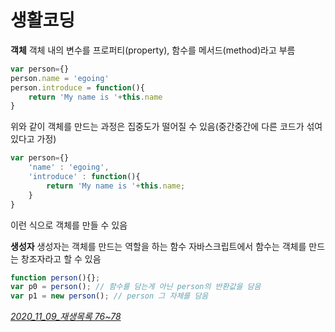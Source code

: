 # 생활코딩

**객체**
객체 내의 변수를 프로퍼티(property), 함수를 메서드(method)라고 부름

```javascript
var person={}
person.name = 'egoing'
person.introduce = function(){
    return 'My name is '+this.name
}
```

위와 같이 객체를 만드는 과정은 집중도가 떨어질 수 있음(중간중간에 다른 코드가 섞여있다고 가정)

```javascript
var person={}
	'name' : 'egoing',
    'introduce' : function(){
        return 'My name is '+this.name;
    }
}
```

이런 식으로 객체를 만들 수 있음



**생성자**
생성자는 객체를 만드는 역할을 하는 함수
자바스크립트에서 함수는 객체를 만드는 창조자라고 할 수 있음

```javascript
function person(){};
var p0 = person(); // 함수를 담는게 아닌 person의 반환값을 담음
var p1 = new person(); // person 그 자체를 담음
```



*<u>2020_11_09_재생목록  76~78</u>*

